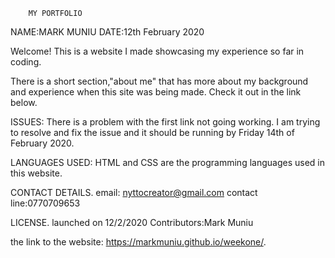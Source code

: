         MY PORTFOLIO
        
NAME:MARK MUNIU
DATE:12th February 2020

Welcome! This is a website I made showcasing my experience so far in coding.


There is a short section,"about me" that has more about my background and experience when this site was being made. Check it out in the link  below.

ISSUES:
There is a problem with the first link not going working. I am trying to resolve and fix the issue and it should be running by Friday 14th of February 2020.

LANGUAGES USED:
HTML and CSS are the programming languages used in this website.

CONTACT DETAILS.
email: nyttocreator@gmail.com
contact line:0770709653

LICENSE.
launched on 12/2/2020
Contributors:Mark Muniu

the link to the website:
https://markmuniu.github.io/weekone/. 
